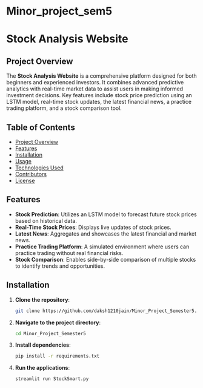 # Minor_project_sem5
# Stock Analysis Website

## Project Overview

The **Stock Analysis Website** is a comprehensive platform designed for both beginners and experienced investors. It combines advanced predictive analytics with real-time market data to assist users in making informed investment decisions. Key features include stock price prediction using an LSTM model, real-time stock updates, the latest financial news, a practice trading platform, and a stock comparison tool.

## Table of Contents

- [Project Overview](#project-overview)
- [Features](#features)
- [Installation](#installation)
- [Usage](#usage)
- [Technologies Used](#technologies-used)
- [Contributors](#contributors)
- [License](#license)

## Features

- **Stock Prediction**: Utilizes an LSTM model to forecast future stock prices based on historical data.
- **Real-Time Stock Prices**: Displays live updates of stock prices.
- **Latest News**: Aggregates and showcases the latest financial and market news.
- **Practice Trading Platform**: A simulated environment where users can practice trading without real financial risks.
- **Stock Comparison**: Enables side-by-side comparison of multiple stocks to identify trends and opportunities.

## Installation

1. **Clone the repository**:
   ```bash
   git clone https://github.com/daksh1210jain/Minor_Project_Semester5.git
2. **Navigate to the project directory**:
   ```bash
   cd Minor_Project_Semester5
3. **Install dependencies**:
   ```bash
   pip install -r requirements.txt
4. **Run the applications**:
   ```bash
   streamlit run StockSmart.py


